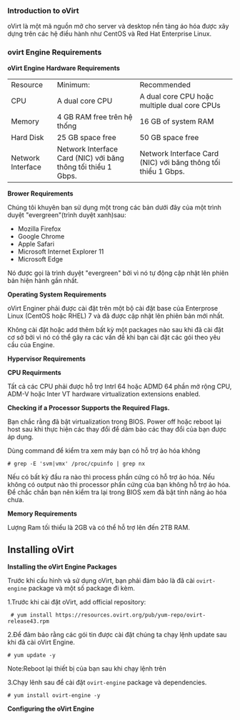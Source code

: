 ### Introduction to oVirt

oVirt là một mã nguồn mở cho server và desktop nền tảng áo hóa được xây dựng trên các hệ điều hành như CentOS và Red Hat
Enterprise Linux.

### ovirt Engine Requirements

**oVirt Engine Hardware Requirements**

|       |        |            |
|--------|--------|----------|
|Resource| Minimum:|Recommended|
|CPU| A dual core CPU|A dual core CPU hoặc multiple dual core CPUs|
|Memory| 4 GB RAM free trên hệ thống|16 GB of system RAM|
|Hard Disk| 25 GB space free| 50 GB space free|
|Network Interface| Network Interface Card (NIC) với băng thông tối thiểu 1 Gbps.| Network Interface Card (NIC) với băng thông tối thiểu 1 Gbps.|

**Brower Requirements**

Chúng tôi khuyên bạn sử dụng một trong các bản dưới đây của một trình duyệt "evergreen"(trình duyệt xanh)sau:
- Mozilla Firefox
- Google Chrome
- Apple Safari
- Microsoft Internet Explorer 11
- Microsoft Edge

Nó được gọi là trình duyệt "evergreen" bởi vì nó tự động cập nhật lên phiên bản hiện hành gần nhất.

**Operating System Requirements**

oVirt Enginer phải được cài đặt trên một bộ cài đặt base của Enterprose Linux (CentOS hoặc RHEL) 7 và đã được cập nhật lên phiên bản mới nhất.

Không cài đặt hoặc add thêm bất kỳ một packages nào sau khi đã cài đặt cơ sở bởi vì nó có thể gây ra các vấn đề khi bạn cài đặt các gói theo yêu cầu của Engine.

**Hypervisor Requirements**

  **CPU Requirments**
  
  Tất cả các CPU phải được hỗ trợ Intrl 64 hoặc ADMD 64 phần mở rộng CPU, ADM-V hoặc Inter VT hardware virtualization extensions enabled.
  
  **Checking if a Processor Supports the Required Flags.**
  
  Bạn chắc rằng đã bật virtualization trong BIOS. Power off hoặc reboot lại host sau khi thực hiện các thay đổi để dảm bảo các thay đổi của bạn được áp dụng.
  
  Dùng command để kiểm tra xem máy bạn có hỗ trợ ảo hóa không
  
  `# grep -E 'svm|vmx' /proc/cpuinfo | grep nx`
  
  Nếu có bất kỳ đầu ra nào thì process phần cứng có hỗ trợ ảo hóa. Nếu không có output nào thì processor phần cứng của bạn không hỗ trợ ảo hóa. Để chắc chắn bạn nên kiểm tra lại trong BIOS xem đã bật tính năng ảo hóa chưa.


**Memory Requirements**

Lượng Ram tối thiểu là 2GB và có thể hỗ trợ lên đến 2TB RAM.

## Installing oVirt

**Installing the oVirt Engine Packages**

Trước khi cấu hình và sử dụng oVirt, bạn phải đảm bảo là đã cài `ovirt-engine` package và một số package đi kèm.

1.Trước khi cài đặt oVirt, add official repository:

` # yum install https://resources.ovirt.org/pub/yum-repo/ovirt-release43.rpm`

2.Để đảm bảo rằng các gói tin được cài đặt chúng ta chạy lệnh update sau khi đã cài oVirt Engine.

`# yum update -y`

 Note:Reboot lại thiết bị của bạn sau khi chạy lệnh trên
 
3.Chạy lênh sau để cài đặt `ovirt-engine` package và dependencies.

`# yum install ovirt-engine -y`

**Configuring the oVirt Engine**


  
  
  




